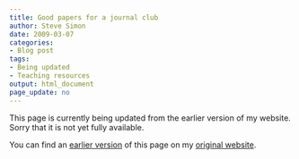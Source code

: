 ```yaml
---
title: Good papers for a journal club
author: Steve Simon
date: 2009-03-07
categories:
- Blog post
tags:
- Being updated
- Teaching resources
output: html_document
page_update: no
---
```


This page is currently being updated from the earlier version of my website. Sorry that it is not yet fully available.

<!---More--->

You can find an [earlier version][sim1] of this page on my [original website][sim2].

[sim1]: http://www.pmean.com/09/JournalClub.html
[sim2]: http://www.pmean.com/original_site.html 
